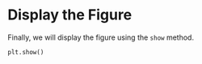 # Display the Figure

Finally, we will display the figure using the `show` method.

```python
plt.show()
```
